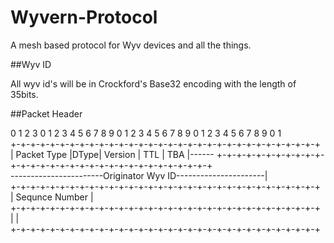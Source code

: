 # Wyvern-Protocol
A mesh based protocol for Wyv devices and all the things.


##Wyv ID

All wyv id's will be in Crockford's Base32 encoding with the length of 35bits.

##Packet Header

 0                   1                   2                   3
 0 1 2 3 4 5 6 7 8 9 0 1 2 3 4 5 6 7 8 9 0 1 2 3 4 5 6 7 8 9 0 1  
 +-+-+-+-+-+-+-+-+-+-+-+-+-+-+-+-+-+-+-+-+-+-+-+-+-+-+-+-+-+-+-+ 
 | Packet Type |DType|  Version  |      TTL      |  TBA  |------
 +-+-+-+-+-+-+-+-+-+-+-+-+-+-+-+-+-+-+-+-+-+-+-+-+-+-+-+-+-+-+-+  
 -----------------------Originator Wyv ID----------------------|  
 +-+-+-+-+-+-+-+-+-+-+-+-+-+-+-+-+-+-+-+-+-+-+-+-+-+-+-+-+-+-+-+  
 |                       Sequnce Number                        |  
 +-+-+-+-+-+-+-+-+-+-+-+-+-+-+-+-+-+-+-+-+-+-+-+-+-+-+-+-+-+-+-+  
 |                                                             |  
 +-+-+-+-+-+-+-+-+-+-+-+-+-+-+-+-+-+-+-+-+-+-+-+-+-+-+-+-+-+-+-+  
